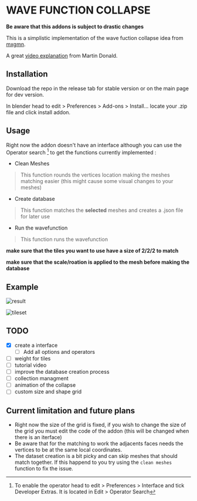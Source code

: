# WAVE FUNCTION COLLAPSE

**Be aware that this addons is subject to drastic changes**

This is a simplistic implementation of the wave fuction collapse idea from [mxgmn](https://github.com/mxgmn/WaveFunctionCollapse).

A great [video explanation](https://www.youtube.com/watch?v=2SuvO4Gi7uY) from Martin Donald.

## Installation

Download the repo in the release tab for stable version or on the main page for dev version.

In blender head to edit > Preferences > Add-ons > Install...
locate your .zip file and click install addon.

## Usage

Right now the addon doesn't have an interface although you can use the Operator search [^operator] to get the functions currently implemented :
- Clean Meshes
> This function rounds the vertices location making the meshes matching easier (this might cause some visual changes to your meshes)
- Create database
> This function matches the __selected__ meshes and creates a .json file for later use
- Run the wavefunction
> This function runs the wavefunction

**make sure that the tiles you want to use have a size of 2/2/2 to match**

**make sure that the scale/roation is applied to the mesh before making the database**

## Example

![result](https://github.com/Gus-The-Forklift-Driver/blenderWFC/blob/master/media/simpleExample.png)

![tileset](https://github.com/Gus-The-Forklift-Driver/blenderWFC/blob/master/media/simpleExampleTileset.png)


## TODO

- [x] create a interface
    - [ ] Add all options and operators
- [ ] weight for tiles
- [ ] tutorial video
- [ ] improve the database creation process
- [ ] collection managment
- [ ] animation of the collapse
- [ ] custom size and shape grid

## Current limitation and future plans

- Right now the size of the grid is fixed, if you wish to change the size of the grid you must edit the code of the addon (this will be changed when there is an iterface)
- Be aware that for the matching to work the adjacents faces needs the vertices to be at the same local coordinates.
- The dataset creation is a bit picky and can skip meshes that should match together. If this happend to you try using the `clean meshes` function to fix the issue.

[^operator]:
    To enable the operator head to edit > Preferences > Interface and tick Developer Extras. It is located in Edit > Operator Search